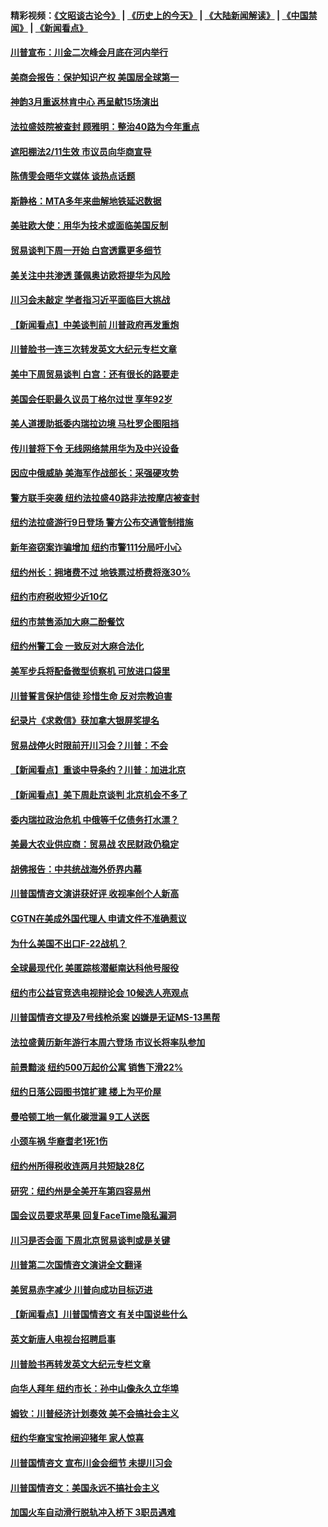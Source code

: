 #### 精彩视频：[《文昭谈古论今》](http://45.32.25.56/wenzhao) | [《历史上的今天》](http://45.32.25.56/today-in-history) | [《大陆新闻解读》](http://45.32.25.56/ntdtv-comedy) | [《中国禁闻》](http://45.32.25.56/ntdtv-news) | [《新闻看点》](http://45.32.25.56/news-insight) 

 #### [川普宣布：川金二次峰会月底在河内举行](../pages/nsc412/n11034200.md?t=02091231) 

#### [美商会报告：保护知识产权 美国居全球第一](../pages/nsc412/n11033507.md?t=02091231) 

#### [神韵3月重返林肯中心 再呈献15场演出](../pages/nsc412/n11033703.md?t=02091231) 

#### [法拉盛妓院被查封 顾雅明：整治40路为今年重点](../pages/nsc412/n11033697.md?t=02091231) 

#### [遮阳棚法2/11生效 市议员向华商宣导](../pages/nsc412/n11033711.md?t=02091231) 

#### [陈倩雯会晤华文媒体 谈热点话题](../pages/nsc412/n11033718.md?t=02091231) 

#### [斯静格：MTA多年来曲解地铁延迟数据](../pages/nsc412/n11033725.md?t=02091231) 

#### [美驻欧大使：用华为技术或面临美国反制](../pages/nsc412/n11033036.md?t=02091231) 

#### [贸易谈判下周一开始 白宫透露更多细节](../pages/nsc412/n11033359.md?t=02091231) 

#### [美关注中共渗透 蓬佩奥访欧将提华为风险](../pages/nsc412/n11032871.md?t=02091231) 

#### [川习会未敲定 学者指习近平面临巨大挑战](../pages/nsc412/n11032752.md?t=02091231) 

#### [【新闻看点】中美谈判前 川普政府再发重炮](../pages/nsc412/n11032676.md?t=02091231) 

#### [川普脸书一连三次转发英文大纪元专栏文章](../pages/nsc412/n11032874.md?t=02091231) 

#### [美中下周贸易谈判 白宫：还有很长的路要走](../pages/nsc412/n11032579.md?t=02091231) 

#### [美国会任职最久议员丁格尔过世 享年92岁](../pages/nsc412/n11032542.md?t=02091231) 

#### [美人道援助抵委内瑞拉边境 马杜罗企图阻挡](../pages/nsc412/n11032425.md?t=02091231) 

#### [传川普将下令 无线网络禁用华为及中兴设备](../pages/nsc412/n11031804.md?t=02091231) 

#### [因应中俄威胁 美海军作战部长：采强硬攻势](../pages/nsc412/n11032214.md?t=02091231) 

#### [警方联手突袭 纽约法拉盛40路非法按摩店被查封](../pages/nsc412/n11031874.md?t=02091231) 

#### [纽约法拉盛游行9日登场 警方公布交通管制措施](../pages/nsc412/n11031884.md?t=02091231) 

#### [新年盗窃案诈骗增加 纽约市警111分局吁小心](../pages/nsc412/n11031868.md?t=02091231) 

#### [纽约州长：拥堵费不过 地铁票过桥费将涨30%](../pages/nsc412/n11031922.md?t=02091231) 

#### [纽约市府税收短少近10亿](../pages/nsc412/n11031890.md?t=02091231) 

#### [纽约市禁售添加大麻二酚餐饮](../pages/nsc412/n11031907.md?t=02091231) 

#### [纽约州警工会 一致反对大麻合法化](../pages/nsc412/n11031910.md?t=02091231) 

#### [美军步兵将配备微型侦察机 可放进口袋里](../pages/nsc412/n11031966.md?t=02091231) 

#### [川普誓言保护信徒 珍惜生命 反对宗教迫害](../pages/nsc412/n11031507.md?t=02091231) 

#### [纪录片《求救信》获加拿大银屏奖提名](../pages/nsc412/n11031336.md?t=02091231) 

#### [贸易战停火时限前开川习会？川普：不会](../pages/nsc412/n11031036.md?t=02091231) 

#### [【新闻看点】重谈中导条约？川普：加进北京](../pages/nsc412/n11031006.md?t=02091231) 

#### [【新闻看点】美下周赴京谈判 北京机会不多了](../pages/nsc412/n11030801.md?t=02091231) 

#### [委内瑞拉政治危机 中俄等千亿债务打水漂？](../pages/nsc412/n11030947.md?t=02091231) 

#### [美最大农业供应商：贸易战 农民财政仍稳定](../pages/nsc412/n11031011.md?t=02091231) 

#### [胡佛报告：中共统战海外侨界内幕](../pages/nsc412/n11030735.md?t=02091231) 

#### [川普国情咨文演讲获好评 收视率创个人新高](../pages/nsc412/n11029891.md?t=02091231) 

#### [CGTN在美成外国代理人 申请文件不准确惹议](../pages/nsc412/n11028976.md?t=02091231) 

#### [为什么美国不出口F-22战机？](../pages/nsc412/n11030207.md?t=02091231) 

#### [全球最现代化 美匿踪核潜艇南达科他号服役](../pages/nsc412/n11029826.md?t=02091231) 

#### [纽约市公益官竞选电视辩论会  10候选人亮观点](../pages/nsc412/n11029725.md?t=02091231) 

#### [川普国情咨文提及7号线枪杀案   凶嫌是无证MS-13黑帮](../pages/nsc412/n11029767.md?t=02091231) 

#### [法拉盛黄历新年游行本周六登场 市议长将率队参加](../pages/nsc412/n11029736.md?t=02091231) 

#### [前景黯淡 纽约500万起价公寓 销售下滑22%](../pages/nsc412/n11029779.md?t=02091231) 

#### [纽约日落公园图书馆扩建 楼上为平价屋](../pages/nsc412/n11029748.md?t=02091231) 

#### [曼哈顿工地一氧化碳泄漏 9工人送医](../pages/nsc412/n11029751.md?t=02091231) 

#### [小颈车祸 华裔耆老1死1伤](../pages/nsc412/n11029764.md?t=02091231) 

#### [纽约州所得税收连两月共短缺28亿](../pages/nsc412/n11029773.md?t=02091231) 

#### [研究：纽约州是全美开车第四容易州](../pages/nsc412/n11029776.md?t=02091231) 

#### [国会议员要求苹果 回复FaceTime隐私漏洞](../pages/nsc412/n11029731.md?t=02091231) 

#### [川习是否会面 下周北京贸易谈判或是关键](../pages/nsc412/n11029173.md?t=02091231) 

#### [川普第二次国情咨文演讲全文翻译](../pages/nsc412/n11029266.md?t=02091231) 

#### [美贸易赤字减少 川普向成功目标迈进](../pages/nsc412/n11028907.md?t=02091231) 

#### [【新闻看点】川普国情咨文 有关中国说些什么](../pages/nsc412/n11028748.md?t=02091231) 

#### [英文新唐人电视台招聘启事](../pages/nsc412/n11028817.md?t=02091231) 

#### [川普脸书再转发英文大纪元专栏文章](../pages/nsc412/n11028719.md?t=02091231) 

#### [向华人拜年 纽约市长：孙中山像永久立华埠](../pages/nsc412/n11027112.md?t=02091231) 

#### [姆钦：川普经济计划奏效 美不会搞社会主义](../pages/nsc412/n11028626.md?t=02091231) 

#### [纽约华裔宝宝抢闸迎猪年 家人惊喜](../pages/nsc412/n11027120.md?t=02091231) 

#### [川普国情咨文 宣布川金会细节 未提川习会](../pages/nsc412/n11027745.md?t=02091231) 

#### [川普国情咨文：美国永远不搞社会主义](../pages/nsc412/n11027086.md?t=02091231) 

#### [加国火车自动滑行脱轨冲入桥下 3职员遇难](../pages/nsc412/n11027459.md?t=02091231) 

